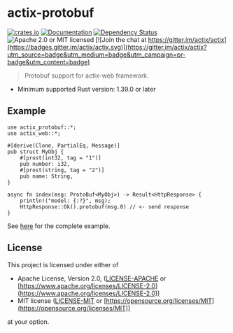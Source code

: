 # actix-protobuf

[![crates.io](https://img.shields.io/crates/v/actix-protobuf)](https://crates.io/crates/actix-protobuf)
[![Documentation](https://docs.rs/actix-protobuf/badge.svg)](https://docs.rs/actix-protobuf)
[![Dependency Status](https://deps.rs/crate/actix-protobuf/0.5.1/status.svg)](https://deps.rs/crate/actix-protobuf/0.5.1)
![Apache 2.0 or MIT licensed](https://img.shields.io/crates/l/actix-protobuf)
[![Join the chat at https://gitter.im/actix/actix](https://badges.gitter.im/actix/actix.svg)](https://gitter.im/actix/actix?utm_source=badge&utm_medium=badge&utm_campaign=pr-badge&utm_content=badge)

> Protobuf support for actix-web framework.

* Minimum supported Rust version: 1.39.0 or later

## Example

```rust,ignore
use actix_protobuf::*;
use actix_web::*;

#[derive(Clone, PartialEq, Message)]
pub struct MyObj {
    #[prost(int32, tag = "1")]
    pub number: i32,
    #[prost(string, tag = "2")]
    pub name: String,
}

async fn index(msg: ProtoBuf<MyObj>) -> Result<HttpResponse> {
    println!("model: {:?}", msg);
    HttpResponse::Ok().protobuf(msg.0) // <- send response
}
```

See [here](https://github.com/actix/actix-protobuf/tree/master/examples/prost-example) for the complete example.

## License

This project is licensed under either of

* Apache License, Version 2.0, ([LICENSE-APACHE](LICENSE-APACHE) or [https://www.apache.org/licenses/LICENSE-2.0](https://www.apache.org/licenses/LICENSE-2.0))
* MIT license ([LICENSE-MIT](LICENSE-MIT) or [https://opensource.org/licenses/MIT](https://opensource.org/licenses/MIT))

at your option.
